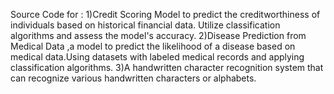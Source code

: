 Source Code for :
1)Credit Scoring Model to predict the creditworthiness of individuals based on historical financial data. Utilize classification algorithms and assess the model's accuracy.
2)Disease Prediction from Medical Data ,a model to predict the likelihood of a disease based on medical data.Using datasets with labeled medical records and applying classification algorithms.
3)A handwritten character recognition system that can recognize various handwritten characters or alphabets. 

